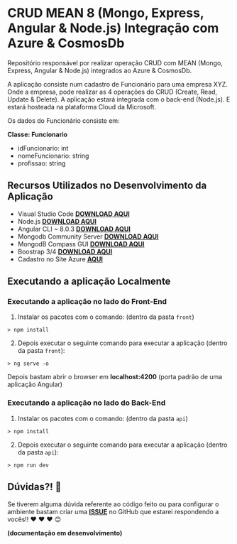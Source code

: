 # CRUD MEAN 8 (Mongo, Express, Angular & Node.js) Integração com Azure & CosmosDb

Repositório responsável por realizar operação CRUD com MEAN (Mongo, Express, Angular & Node.js) integrados ao Azure & CosmosDb.

A aplicação consiste num cadastro de Funcionário para uma empresa XYZ. Onde a empresa, pode realizar as 4 operações do CRUD (Create, Read, Update & Delete). A aplicação estará integrada com o back-end (Node.js). E estará hosteada na plataforma Cloud da Microsoft.

Os dados do Funcionário consiste em:

**Classe: Funcionario**

+ idFuncionario: int
+ nomeFuncionario: string
+ profissao: string

## Recursos Utilizados no Desenvolvimento da Aplicação

- Visual Studio Code **[DOWNLOAD AQUI](https://code.visualstudio.com/)**
- Node.js **[DOWNLOAD AQUI](https://nodejs.org/en/)**
- Angular CLI ~ 8.0.3 **[DOWNLOAD AQUI](https://angular.io/)**
- Mongodb Community Server **[DOWNLOAD AQUI](https://www.mongodb.com/download-center/community)**
- MongodB Compass GUI **[DOWNLOAD AQUI](https://www.mongodb.com/download-center/compass)**
- Boostrap 3/4 **[DOWNLOAD AQUI](https://getbootstrap.com/docs/3.3/)**
- Cadastro no Site Azure **[AQUI](https://azure.microsoft.com/pt-br/features/azure-portal/)**

## Executando a aplicação Localmente

### Executando a aplicação no lado do Front-End

1) Instalar os pacotes com o comando: (dentro da pasta `front`)

``` 
> npm install
```

2) Depois executar o seguinte comando para executar a aplicação (dentro da pasta `front`):

```
> ng serve -o
```

Depois bastam abrir o browser em **localhost:4200** (porta padrão de uma aplicação Angular)

### Executando a aplicação no lado do Back-End

1) Instalar os pacotes com o comando: (dentro da pasta `api`)

``` 
> npm install
```

2) Depois executar o seguinte comando para executar a aplicação (dentro da pasta `api`):

```
> npm run dev
```

## Dúvidas?! :triangular_flag_on_post:

Se tiverem alguma dúvida referente ao código feito ou para configurar o ambiente bastam criar uma **[ISSUE](https://github.com/glaucia86/crud-mean-azure-cosmosdb/issues)** no GitHub que estarei respondendo a vocês!! :heart: :heart: :heart: :blush:

**(documentação em desenvolvimento)**
